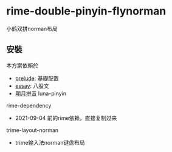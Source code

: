 # rime-double-pinyin-flynorman
小鹤双拼norman布局

## 安裝

本方案依賴於
  - [prelude](https://github.com/rime/rime-prelude): 基礎配置
  - [essay](https://github.com/rime/rime-essay): 八股文
  - [朙月拼音](https://github.com/rime/rime-luna-pinyin) luna-pinyin

rime-dependency
  - 2021-09-04 前的rime依赖，直接复制过来

trime-layout-norman
  - trime输入法norman键盘布局
